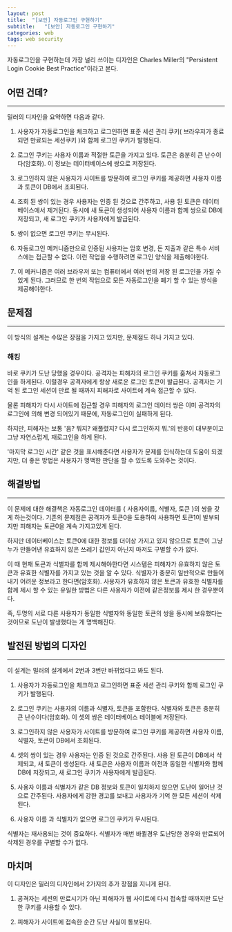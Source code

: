 ```yaml
---
layout: post
title:  "[보안] 자동로그인 구현하기"
subtitle:   "[보안] 자동로그인 구현하기"
categories: web
tags: web security
---
```


자동로그인을 구현하는데 가장 널리 쓰이는 디자인은 Charles Miller의 "Persistent Login Cookie Best Practice"이라고 본다.

## 어떤 건데?

---

밀러의 디자인을 요약하면 다음과 같다.

1. 사용자가 자동로그인을 체크하고 로그인하면 표준 세션 관리 쿠키( 브라우저가 종료되면 만료되는 세션쿠키 )와 함께 로그인 쿠키가 발행된다.

2. 로그인 쿠키는 사용자 이름과 적절한 토큰을 가지고 있다. 토큰은 충분히 큰 난수이다(암호화). 이 정보는 데이터베이스에 쌍으로 저장된다.

3. 로그인하지 않은 사용자가 사이트를 방문하여 로그인 쿠키를 제공하면 사용자 이름과 토큰이 DB에서 조회된다.

4. 조회 된 쌍이 있는 경우 사용자는 인증 된 것으로 간주하고, 사용 된 토큰은 데이터베이스에서 제거된다. 동시에 새 토큰이 생성되어 사용자 이름과 함께 쌍으로 DB에 저장되고, 새 로그인 쿠키가 사용자에게 발급된다.

5. 쌍이 없으면 로그인 쿠키는 무시된다.

6. 자동로그인 메커니즘만으로 인증된 사용자는 암호 변경, 돈 지출과 같은 특수 서비스에는 접근할 수 없다. 이런 작업을 수행하려면 로그인 양식을 제출해야한다.

7. 이 메커니즘은 여러 브라우저 또는 컴퓨터에서 여러 번의 저장 된 로그인을 가질 수 있게 된다. 그러므로 한 번의 작업으로 모든 자동로그인을 폐기 할 수 있는 방식을 제공해야한다.

## 문제점

---

이 방식의 설계는 수많은 장점을 가지고 있지만, 문제점도 하나 가지고 있다.

### 해킹

바로 쿠키가 도난 당했을 경우이다. 공격자는 피해자의 로그인 쿠키를 훔쳐서 자동로그인을 하게된다. 이럴경우 공격자에게 항상 새로운 로그인 토큰이 발급된다. 공격자는 기억 된 로그인 세션이 만료 될 때까지 피해자로 사이트에 계속 접근할 수 있다.

물론 피해자가 다시 사이트에 접근할 경우 피해자의 로그인 데이터 쌍은 이미 공격자의 로그인에 의해 변경 되어있기 때문에, 자동로그인이 실패하게 된다.

하지만, 피해자는 보통 '음? 뭐지? 왜풀렸지? 다시 로그인하지 뭐.'의 반응이 대부분이고 그냥 자연스럽게, 재로그인을 하게 된다.

'마지막 로그인 시간' 같은 것을 표시해준다면 사용자가 문제를 인식하는데 도움이 되겠지만, 더 좋은 방법은 사용자가 명백한 판단을 할 수 있도록 도와주는 것이다.

## 해결방법

---

이 문제에 대한 해결책은 자동로그인 데이터를 { 사용자이름, 식별자, 토큰 }의 쌍을 갖게 하는것이다. 기존의 문제점은 공격자가 토큰0을 도용하여 사용하면 토큰1이 발부되지만 피해자는 토큰0을 계속 가지고있게 된다.

하지만 데이터베이스는 토큰0에 대한 정보를 더이상 가지고 있지 않으므로 토큰이 그냥 누가 만들어낸 유효하지 않은 쓰레기 값인지 아닌지 마저도 구별할 수가 없다.

이 때 현재 토큰과 식별자를 함께 제시해야한다면 시스템은 피해자가 유효하지 않은 토큰과 유효한 식별자를 가지고 있는 것을 알 수 있다. 식별자가 충분히 일반적으로 만들어내기 어려운 정보라고 한다면(암호화). 사용자가 유효하지 않은 토큰과 유효한 식별자를 함께 제시 할 수 있는 유일한 방법은 다른 사용자가 이전에 같은정보를 제시 한 경우뿐이다.

즉, 두명의 서로 다른 사용자가 동일한 식별자와 동일한 토큰의 쌍을 동시에 보유했다는 것이므로 도난이 발생했다는 게 명백해진다.

## 발전된 방법의 디자인

---

이 설계는 밀러의 설계에서 2번과 3번만 바뀌었다고 봐도 된다.

1. 사용자가 자동로그인을 체크하고 로그인하면 표준 세션 관리 쿠키와 함께 로그인 쿠키가 발행된다.

2. 로그인 쿠키는 사용자의 이름과 식별자, 토큰을 포함한다. 식별자와 토큰은 충분히 큰 난수이다(암호화). 이 셋의 쌍은 데이터베이스 테이블에 저장된다.

3. 로그인하지 않은 사용자가 사이트를 방문하여 로그인 쿠키를 제공하면 사용자 이름, 식별자, 토큰이 DB에서 조회된다.

4. 셋의 쌍이 있는 경우 사용자는 인증 된 것으로 간주된다. 사용 된 토큰이 DB에서 삭제되고, 새 토큰이 생성된다. 새 토큰은 사용자 이름과 이전과 동일한 식별자와 함께 DB에 저장되고, 새 로그인 쿠키가 사용자에게 발급된다.

5. 사용자 이름과 식별자가 같은 DB 정보와 토큰이 일치하지 않으면 도난이 일어난 것으로 간주된다. 사용자에게 강한 경고를 보내고 사용자가 기억 한 모든 세션이 삭제된다.

6. 사용자 이름 과 식별자가 없으면 로그인 쿠키가 무시된다.

식별자는 재사용되는 것이 중요하다. 식별자가 매번 바뀔경우 도난당한 경우와 만료되어 삭제된 경우를 구별할 수가 없다.

## 마치며

이 디자인은 밀러의 디자인에서 2가지의 추가 장점을 지니게 된다.

1. 공격자는 세션의 만료시기가 아닌 피해자가 웹 사이트에 다시 접속할 때까지만 도난한 쿠키를 사용할 수 있다.

2. 피해자가 사이트에 접속한 순간 도난 사실이 통보된다.

